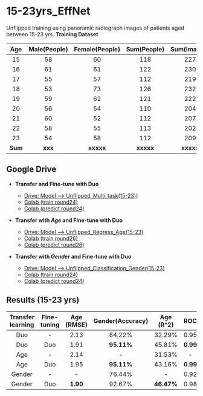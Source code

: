 # 15-23yrs_EffNet
Unflipped training using panoramic radiograph images of patients aged between 15-23 yrs.
**Training Dataset**

|  Age  | Male(People)  | Female(People)  | Sum(People)  |  Sum(Images) |
|:-----:|:-------------:|:---------------:|:------------:|:------------:|
|  15   |      58       |       60        |      118     |      227     |
|  16   |      61       |       61        |      122     |      230     |
|  17   |      55       |       57        |      112     |      219     |
|  18   |      53       |       73        |      126     |      232     |
|  19   |      59       |       62        |      121     |      222     |
|  20   |      56       |       54        |      110     |      204     |
|  21   |      60       |       52        |      112     |      207     |
|  22   |      58       |       55        |      113     |      202     |
|  23   |      54       |       58        |      112     |      209     |
|**Sum**|    **xxx**    |    **xxxxx**    |   **xxxxx**  |   **xxxxx**  |

## Google Drive
* **Transfer and Fine-tune with Duo**
  * [Drive: Model --> Unflipped_Multi_task(15-23))](https://drive.google.com/drive/u/0/folders/1_hdKLDWBX_E0QvL7J44P0DTG6xRfCxjW)
  * [Colab (train round24)](https://colab.research.google.com/drive/1cGdcc2TG4UnFWl8vpL8IIaQ4D_BI_YqA?usp=sharing)
  * [Colab (predict round24)](https://colab.research.google.com/drive/1GrPRzo9qlIRBH-3XHlfztdwYy_yjGOgW?usp=sharing)

* **Transfer with *Age* and Fine-tune with Duo**
  * [Drive: Model --> Unflipped_Regress_Age(15-23)](https://drive.google.com/drive/u/0/folders/13Mn7BNsUTSlhWIGpcAOeQl-PnGCI5-kH)
  * [Colab (train round26)](https://colab.research.google.com/drive/1jnXy8wl1eEAlUxurcI3-iWRvxcchdP81#scrollTo=bWEnlTSwazL5)
  * [Colab (predict round26)](https://colab.research.google.com/drive/1rPZ_1szbzx0afS5loGYTy4KThd5cwIe6?usp=sharing)

* **Transfer with *Gender* and Fine-tune with Duo**
  * [Drive: Model --> Unflipped_Classification_Gender(15-23)](https://drive.google.com/drive/u/0/folders/1q20GWa1fLEC6bYqDLv8zE-KKoi5xjw86)
  * [Colab (train round24)](https://colab.research.google.com/drive/1IWbPIBj54gFIUorSzhH9h2reZbkuWS0M#scrollTo=RooqSdBc7QHC)
  * [Colab (predict round24)](https://colab.research.google.com/drive/129Ao2WLcP2PFBSo9-ZBjJSg_ex8I3SjL?usp=sharing)


## Results (15-23 yrs)
|  Transfer learning  | Fine-tuning  | Age (RMSE)  | Gender(Accuracy)  |  Age (R^2) |   ROC  | Epochs |
| :------------------:|:------------:|:-----------:|:-----------------:|:----------:|:------:|:------:|
|         Duo         |      -       |     2.13    |      84.22%       |   32.29%   |  0.95  |  4,000 |
|         Duo         |      Duo     |     1.91    |    **95.11%**     |   45.81%   |**0.99**|  3,250 |
|         Age         |      -       |     2.14    |        -          |   31.53%   |   -    |  3,500 |
|         Age         |     Duo      |     1.95    |    **95.11%**     |   43.16%   |**0.99**|  3,250 |
|        Gender       |      -       |      -      |      76.44%       |     -      |  0.92  |  2,250 |
|        Gender       |     Duo      |   **1.90**  |      92.67%       | **46.47%** |  0.98  |  4,250 |

